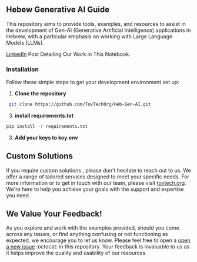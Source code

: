 
## Hebew Generative AI Guide
This repository aims to provide tools, examples, and resources to assist in the development of Gen-AI (Generative Artificial Intelligence) applications in Hebrew, with a particular emphasis on working with Large Language Models (LLMs).

[LinkedIn](https://www.linkedin.com/posts/raz-hadas_github-tovtechorgheb-gen-ai-tools-examples-activity-7170801400010981376-NaaL/?utm_source=share&utm_medium=member_desktop) Post Detailing Our Work in This Notebook.

### Installation

Follow these simple steps to get your development environment set up:

1. **Clone the repository**
  ```bash
   git clone https://github.com/TovTechOrg/Heb-Gen-AI.git
```
3. **install requirements.txt**

```bash
pip install -r requirements.txt
```
3. **Add your keys to key.env**


## Custom Solutions

If you require custom solutions , please don't hesitate to reach out to us. We offer a range of tailored services designed to meet your specific needs. For more information or to get in touch with our team, please visit [tovtech.org](https://tovtech.org). We're here to help you achieve your goals with the support and expertise you need.

## We Value Your Feedback!

As you explore and work with the examples provided, should you come across any issues, or find anything confusing or not functioning as expected, we encourage you to let us know. Please feel free to open a [open a new issue](https://github.com/TovTechOrg/Heb-Gen-AI/issues/new) :octocat: in this repository. Your feedback is invaluable to us as it helps improve the quality and usability of our resources.

